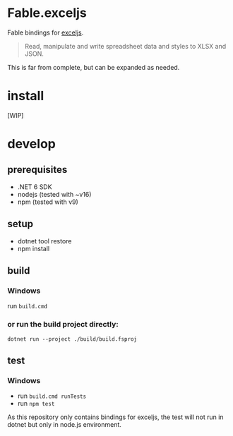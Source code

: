 # Fable.exceljs

Fable bindings for [exceljs](https://github.com/exceljs/exceljs).

> Read, manipulate and write spreadsheet data and styles to XLSX and JSON.

This is far from complete, but can be expanded as needed.

# install

[WIP]

# develop

## prerequisites

- .NET 6 SDK
- nodejs (tested with ~v16)
- npm (tested with v9)

## setup

- dotnet tool restore
- npm install

## build

### Windows

run `build.cmd`

### or run the build project directly:

`dotnet run --project ./build/build.fsproj`

## test

### Windows

- run `build.cmd runTests`
- run `npm test`

As this repository only contains bindings for exceljs, the test will not run in dotnet but only in node.js environment.
